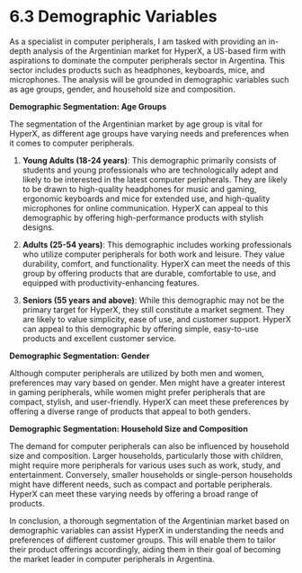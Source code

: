 # 6.3 Demographic Variables

As a specialist in computer peripherals, I am tasked with providing an in-depth analysis of the Argentinian market for HyperX, a US-based firm with aspirations to dominate the computer peripherals sector in Argentina. This sector includes products such as headphones, keyboards, mice, and microphones. The analysis will be grounded in demographic variables such as age groups, gender, and household size and composition.

**Demographic Segmentation: Age Groups**

The segmentation of the Argentinian market by age group is vital for HyperX, as different age groups have varying needs and preferences when it comes to computer peripherals.

1. **Young Adults (18-24 years)**: This demographic primarily consists of students and young professionals who are technologically adept and likely to be interested in the latest computer peripherals. They are likely to be drawn to high-quality headphones for music and gaming, ergonomic keyboards and mice for extended use, and high-quality microphones for online communication. HyperX can appeal to this demographic by offering high-performance products with stylish designs.

2. **Adults (25-54 years)**: This demographic includes working professionals who utilize computer peripherals for both work and leisure. They value durability, comfort, and functionality. HyperX can meet the needs of this group by offering products that are durable, comfortable to use, and equipped with productivity-enhancing features.

3. **Seniors (55 years and above)**: While this demographic may not be the primary target for HyperX, they still constitute a market segment. They are likely to value simplicity, ease of use, and customer support. HyperX can appeal to this demographic by offering simple, easy-to-use products and excellent customer service.

**Demographic Segmentation: Gender**

Although computer peripherals are utilized by both men and women, preferences may vary based on gender. Men might have a greater interest in gaming peripherals, while women might prefer peripherals that are compact, stylish, and user-friendly. HyperX can meet these preferences by offering a diverse range of products that appeal to both genders.

**Demographic Segmentation: Household Size and Composition**

The demand for computer peripherals can also be influenced by household size and composition. Larger households, particularly those with children, might require more peripherals for various uses such as work, study, and entertainment. Conversely, smaller households or single-person households might have different needs, such as compact and portable peripherals. HyperX can meet these varying needs by offering a broad range of products.

In conclusion, a thorough segmentation of the Argentinian market based on demographic variables can assist HyperX in understanding the needs and preferences of different customer groups. This will enable them to tailor their product offerings accordingly, aiding them in their goal of becoming the market leader in computer peripherals in Argentina.